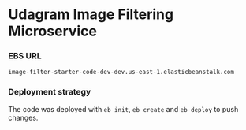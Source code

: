 # Udagram Image Filtering Microservice

### EBS URL
`image-filter-starter-code-dev-dev.us-east-1.elasticbeanstalk.com`

### Deployment strategy

The code was deployed with `eb init`, `eb create` and `eb deploy` to push changes.
